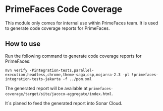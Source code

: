 # PrimeFaces Code Coverage

This module only comes for internal use within PrimeFaces team. It is used to generate code coverage reports for PrimeFaces.

## How to use

Run the following command to generate code coverage reports for PrimeFaces:
```
mvn verify -Pintegration-tests,parallel-execution,headless,chrome,theme-saga,csp,mojarra-2.3 -pl !primefaces-integration-tests-jakarta -f ../pom.xml
```

The generated report will be available at `primefaces-coverage/target/site/jacoco-aggregate/index.html`.

It´s planed to feed the generated report into Sonar Cloud.